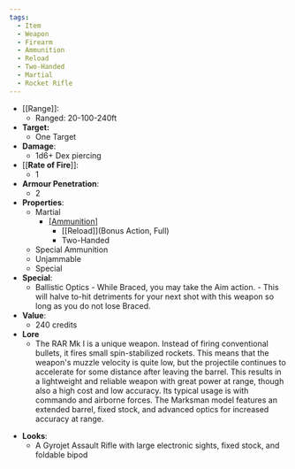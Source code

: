 ```yaml
---
tags:
  - Item
  - Weapon
  - Firearm
  - Ammunition
  - Reload
  - Two-Handed
  - Martial
  - Rocket Rifle
---
```

- [[Range]]:
	- Ranged: 20-100-240ft
- **Target:**
	- One Target
- **Damage**:
	- 1d6+ Dex piercing
- [[**Rate of Fire**]]:
	- 1
- **Armour Penetration**:
 	- 2
- **Properties**:
  	- Martial
	  - [[Ammunition]](12)
		- [[Reload]](Bonus Action, Full)
		- Two-Handed
  	- Special Ammunition
  	- Unjammable
  	- Special
- **Special**:
    -  Ballistic Optics
      - While Braced, you may take the Aim action.
      - This will halve to-hit detriments for your next shot with this weapon so long as you do not lose Braced.
- **Value**:
	- 240 credits
- **Lore**
 	- The RAR Mk I is a unique weapon. Instead of firing conventional bullets, it fires small spin-stabilized rockets. This means that the weapon's muzzle velocity is quite low, but the projectile continues to accelerate for some distance after leaving the barrel. This results in a lightweight and reliable weapon with great power at range, though also a high cost and low accuracy. Its typical usage is with commando and airborne forces. The Marksman model features an extended barrel, fixed stock, and advanced optics for increased accuracy at range.
* **Looks**:
	* A Gyrojet Assault Rifle with large electronic sights, fixed stock, and foldable bipod
